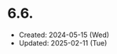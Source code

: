 # 6.6.
* Created: 2024-05-15 (Wed)
* Updated: 2025-02-11 (Tue)



```bash

```
```bash

```
```bash

```
```bash

```

```bash

```

```bash

```

```bash

```


```bash

```


```bash

```

```bash

```


